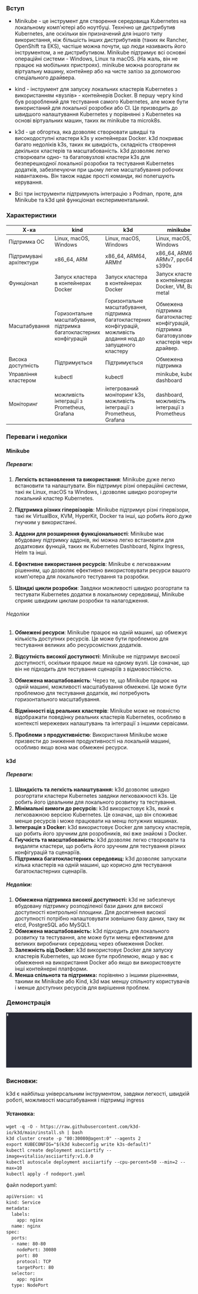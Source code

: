 ### Вступ

- Minikube - це інструмент для створення середовища Kubernetes на локальному комп'ютері або ноутбуці. Технічно це дистрибутив Kubernetes, але оскільки він призначений для іншого типу використання, ніж більшість інших дистрибутивів 
(таких як Rancher, OpenShift та EKS), частіше можна почути, що люди називають його інструментом, а не дистрибутивом. Minikube підтримує всі основні операційні системи - Windows, Linux та macOS. (На жаль, він не працює на мобільних пристроях). minikube можна розгортати як віртуальну машину, контейнер або на чисте залізо за допомогою спеціального драйвера.

- kind - інструмент для запуску локальних кластерів Kubernetes з використанням «вузлів» - контейнерів Docker. В першу чергу kind був розроблений для тестування самого Kubernetes, але може бути використаний для локальної розробки або CI. Це призводить до швидшого налаштування Kubernetes у порівнянні з Kubernetes на основі віртуальних машин, таких як minikube та microk8s.

- k3d - це обгортка, яка дозволяє створювати швидші та високодоступні кластери k3s у контейнерах Docker. k3d покриває багато недоліків k3s, таких як швидкість, складність створення декількох кластерів та масштабованість.  k3d дозволяє легко створювати одно- та багатовузлові кластери k3s для безперешкодної локальної розробки та тестування Kubernetes додатків, забезпечуючи при цьому легке масштабування робочих навантажень. Він також надає прості команди, які полегшують керування.

- Всі три інструменти підтримують інтеграцію з Podman, проте, для Minikube та k3d цей функціонал експериментальний. 

### Характеристики
                    
Х-ка  | kind | k3d | minikube
------------- | ------------- |------------- | ------------- 
Підтримка ОС  | Linux, macOS, Windows  | Linux, macOS, Windows  | Linux, macOS, Windows
Підтримувані архітектури  | x86_64, ARM  | x86_64, ARM64, ARMhf  | x86_64, ARM64, ARMv7, ppc64, s390x
Функціонал  | Запуск кластера в контейнерах Docker  | Запуск кластера в контейнерах Docker  | Запуск кластера в контейнерах Docker, VM, Bare metal
Масштабування  | Горизонтальне масштабування, підтримка багатокластерних конфігурацій  | Горизонтальне масштабування, підтримка багатокластерних конфігурацій, можливість додання нод до запущеного кластеру  | Обмежена підтримка багатокластерних конфігурацій, підтримка багатовузлових кластерів через драйвер.
Висока доступність  | Підтримується  | Підтримується  | Обмежена підтримка
Управління кластером | kubectl | kubectl | minikube, kubectl, dashboard
Моніторинг | можливість інтеграції з Prometheus, Grafana | інтегрований моніторинг k3s, можливість інтеграції з Prometheus, Grafana | dashboard, можливість інтеграції з Prometheus

### Переваги і недоліки

#### Minikube
##### Переваги:

1. **Легкість встановлення та використання**: Minikube дуже легко встановити та налаштувати. Він підтримує різні операційні системи, такі як Linux, macOS та Windows, і дозволяє швидко розгорнути локальний кластер Kubernetes.

2. **Підтримка різних гіпервізорів**: Minikube підтримує різні гіпервізори, такі як VirtualBox, KVM, HyperKit, Docker та інші, що робить його дуже гнучким у використанні.

3. **Аддони для розширення функціональності**: Minikube має вбудовану підтримку аддонів, які можна легко встановити для додаткових функцій, таких як Kubernetes Dashboard, Nginx Ingress, Helm та інші.

4. **Ефективне використання ресурсів**: Minikube є легковажним рішенням, що дозволяє ефективно використовувати ресурси вашого комп'ютера для локального тестування та розробки.

5. **Швидкі цикли розробки**: Завдяки можливості швидко розгортати та тестувати Kubernetes додатки в локальному середовищі, Minikube сприяє швидким циклам розробки та налагодження.

###### Недоліки

1. **Обмежені ресурси**: Minikube працює на одній машині, що обмежує кількість доступних ресурсів. Це може бути проблемою для тестування великих або ресурсомістких додатків.

2. **Відсутність високої доступності**: Minikube не підтримує високої доступності, оскільки працює лише на одному вузлі. Це означає, що він не підходить для тестування сценаріїв з відмовостійкістю.

3. **Обмежена масштабованість**: Через те, що Minikube працює на одній машині, можливості масштабування обмежені. Це може бути проблемою для тестування додатків, які потребують горизонтального масштабування.

4. **Відмінності від реальних кластерів**: Minikube може не повністю відображати поведінку реальних кластерів Kubernetes, особливо в контексті мережевих налаштувань та інтеграції з іншими сервісами.

5. **Проблеми з продуктивністю**: Використання Minikube може призвести до зниження продуктивності на локальній машині, особливо якщо вона має обмежені ресурси.


#### k3d
##### Переваги:
1. **Швидкість та легкість налаштування:** k3d дозволяє швидко розгортати кластери Kubernetes завдяки легковажності k3s. Це робить його ідеальним для локального розвитку та тестування.
2. **Мінімальні вимоги до ресурсів:** k3d використовує k3s, який є легковажною версією Kubernetes. Це означає, що він споживає менше ресурсів і може працювати на менш потужних машинах.
3. **Інтеграція з Docker:** k3d використовує Docker для запуску кластерів, що робить його зручним для розробників, які вже знайомі з Docker.
4. **Гнучкість та масштабованість:** k3d дозволяє легко створювати та видаляти кластери, що робить його зручним для тестування різних конфігурацій та сценаріїв.
5. **Підтримка багатокластерних середовищ:** k3d дозволяє запускати кілька кластерів на одній машині, що корисно для тестування багатокластерних сценаріїв.

##### Недоліки:
1. **Обмежена підтримка високої доступності:** k3d не забезпечує вбудовану підтримку розподіленої бази даних для високої доступності контрольної площини. Для досягнення високої доступності потрібно налаштовувати зовнішню базу даних, таку як etcd, PostgreSQL або MySQL1.
2. **Обмежена масштабованість:** k3d підходить для локального розвитку та тестування, але може бути менш ефективним для великих виробничих середовищ через обмеження Docker.
3. **Залежність від Docker:** k3d використовує Docker для запуску кластерів Kubernetes, що може бути проблемою, якщо у вас є обмеження на використання Docker або якщо ви використовуєте інші контейнерні платформи.
4. **Менша спільнота та підтримка:** порівняно з іншими рішеннями, такими як Minikube або Kind, k3d має меншу спільноту користувачів і менше доступних ресурсів для вирішення проблем.

### Демонстрація
![demo](https://github.com/vitali-o/AsciiArtify/blob/main/demo.gif?raw=true)

### Висновки:
k3d є найбільш універсальним інструментом, завдяки легкості, швидкій роботі, можливості масштабування і підтримці ingress

#### Установка:
```
wget -q -O - https://raw.githubusercontent.com/k3d-io/k3d/main/install.sh | bash
k3d cluster create -p "80:30080@agent:0" --agents 2
export KUBECONFIG="$(k3d kubeconfig write k3s-default)"
kubectl create deployment asciiartify --image=vitaliio/asciiartify:v1.0.0
kubectl autoscale deployment asciiartify --cpu-percent=50 --min=2 --max=10
kubectl apply -f nodeport.yaml

```

файл nodeport.yaml:

```
apiVersion: v1
kind: Service
metadata:
  labels:
    app: nginx
  name: nginx
spec:
  ports:
  - name: 80-80
    nodePort: 30080
    port: 80
    protocol: TCP
    targetPort: 80
  selector:
    app: nginx
  type: NodePort
  
```
